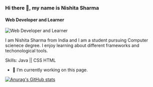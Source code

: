 
### Hi there 👋, my name is Nishita Sharma
#### Web Developer and Learner
![Web Developer and Learner](https://arturssmirnovs.github.io/github-profile-readme-generator/images/banner.png)

I am Nishita Sharma from India and I am a student pursuing Computer scienece degree. I enjoy learning about different frameworks and techonological tools.

Skills: Java || CSS HTML 

- 🔭 I’m currently working on this page.
 
[![Anurag's GitHub stats](https://github-readme-stats.vercel.app/api?username=Nishitaa70)](https://github.com/anuraghazra/github-readme-stats)
